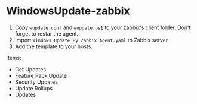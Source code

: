 # WindowsUpdate-zabbix
 
1. Copy `wupdate.conf` and `wupdate.ps1` to your zabbix's client folder. Don't forget to restar the agent.
2. Import `Windows Update By Zabbix Agent.yaml` to Zabbix server.
3. Add the template to your hosts.

Items:
- Get Updates
- Feature Pack Update
- Security Updates
- Update Rollups
- Updates
